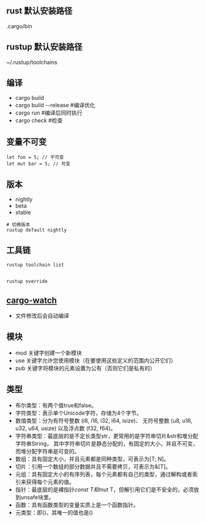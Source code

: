 
## rust 默认安装路径
.cargo/bin

## rustup 默认安装路径
~/.rustup/toolchains 

## 编译
* cargo build
* cargo build --release     #编译优化
* cargo run                 #编译后同时执行
* cargo check               #检查

## 变量不可变
```
let foo = 5; // 不可变
let mut bar = 5; // 可变
```
## 版本
* nightly
* beta
* stable
```
# 切换版本
rustup default nightly
```
## 工具链
```
rustup toolchain list
```

## 
```
rustup override
```
## [cargo-watch](https://github.com/passcod/cargo-watch)
* 文件修改后会自动编译

## 模块
* mod 关键字创建一个新模块
* use 关键字允许您使用模块（在要使用这些定义的范围内公开它们）
* pub 关键字将模块的元素设置为公有（否则它们是私有的）

## 类型
* 布尔类型：有两个值true和false。
* 字符类型：表示单个Unicode字符，存储为4个字节。
* 数值类型：分为有符号整数 (i8, i16, i32, i64, isize)、 无符号整数 (u8, u16, u32, u64, usize) 以及浮点数 (f32, f64)。
* 字符串类型：最底层的是不定长类型str，更常用的是字符串切片&str和堆分配字符串String， 其中字符串切片是静态分配的，有固定的大小，并且不可变，而堆分配字符串是可变的。
* 数组：具有固定大小，并且元素都是同种类型，可表示为[T; N]。
* 切片：引用一个数组的部分数据并且不需要拷贝，可表示为&[T]。
* 元组：具有固定大小的有序列表，每个元素都有自己的类型，通过解构或者索引来获得每个元素的值。
* 指针：最底层的是裸指针*const T和*mut T，但解引用它们是不安全的，必须放到unsafe块里。
* 函数：具有函数类型的变量实质上是一个函数指针。
* 元类型：即()，其唯一的值也是()